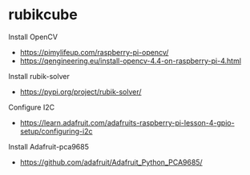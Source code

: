 # rubikcube

Install OpenCV 
   * https://pimylifeup.com/raspberry-pi-opencv/
   * https://qengineering.eu/install-opencv-4.4-on-raspberry-pi-4.html
    
Install rubik-solver
   * https://pypi.org/project/rubik-solver/

Configure I2C

   * https://learn.adafruit.com/adafruits-raspberry-pi-lesson-4-gpio-setup/configuring-i2c

Install Adafruit-pca9685

   * https://github.com/adafruit/Adafruit_Python_PCA9685/
